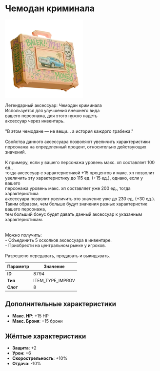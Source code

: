# Чемодан криминала

![Item Image](../img/8794.webp?raw=true)

Легендарный аксессуар: Чемодан криминала<br>Используется для улучшения внешнего вида<br>вашего персонажа, для этого нужно надеть<br>аксессуар через инвентарь.<br><br>"В этом чемодане — не вещи... а история каждого грабежа."<br><br>Свойства данного аксессуара позволяют увеличить характеристики<br>персонажа на определенный процент, относительно действующих значений.<br><br>К примеру, если у вашего персонажа уровень макс. хп составляет 100 ед.,<br>тогда аксессуар с характеристикой +15 процентов к макс. хп позволит<br>увеличить эту характеристику до 115 ед. (+15 ед.), однако, если у вашего<br>персонажа уровень макс. хп составляет уже 200 ед., тогда характеристика<br>аксессуара позволит увеличить это значение уже до 230 ед. (+30 ед.).<br>Таким образом, чем больше будут значения разных характеристик вашего персонажа,<br>тем больший бонус будет давать данный аксессуар к указанным характеристикам.<br><br><br>Можно получить: <br>- Объединить 5 осколков аксессуара в инвентаре.<br>- Приобрести на центральном рынке у игроков.<br><br>Разрешено передавать, продавать и выкидывать.


| Параметр | Значение |
|----------|----------|
| **ID** | 8794 |
| **Тип** | ITEM_TYPE_IMPROV |
| **Слот** | 8 |

## Дополнительные характеристики

- **Макс. HP**: +15 HP
- **Макс. Броня**: +15 брони

## Жёлтые характеристики

- **Защита**: +2
- **Урон**: +6
- **Скорострельность**: +10%
- **Отдача**: -10%

